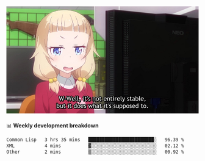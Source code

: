 
<img src="https://github.com/littletsu/littletsu/blob/master/1657399894054.jpg?raw=true"><br>
-------

📊 **Weekly development breakdown**
<!--START_SECTION:waka-->

```text
Common Lisp   3 hrs 35 mins   ████████████████████████░   96.39 %
XML           4 mins          ▓░░░░░░░░░░░░░░░░░░░░░░░░   02.12 %
Other         2 mins          ▒░░░░░░░░░░░░░░░░░░░░░░░░   00.92 %
```

<!--END_SECTION:waka-->
